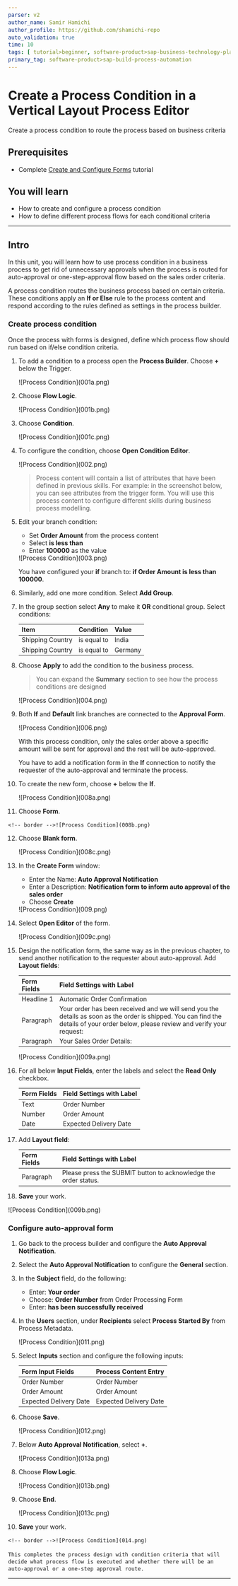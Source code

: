 ```yaml
---
parser: v2
author_name: Samir Hamichi
author_profile: https://github.com/shamichi-repo
auto_validation: true
time: 10
tags: [ tutorial>beginner, software-product>sap-business-technology-platform, tutorial>free-tier ]
primary_tag: software-product>sap-build-process-automation
---
```


# Create a Process Condition in a Vertical Layout Process Editor
<!-- description --> Create a process condition to route the process based on business criteria

## Prerequisites
- Complete [Create and Configure Forms](spa-vl-create-forms) tutorial


## You will learn
  - How to create and configure a process condition
  - How to define different process flows for each conditional criteria

---

## Intro
In this unit, you will learn how to use process condition in a business process to get rid of unnecessary approvals when the process is routed for auto-approval or one-step-approval flow based on the sales order criteria.

A process condition routes the business process based on certain criteria. These conditions apply an **If or Else** rule to the process content and respond according to the rules defined as settings in the process builder.


### Create process condition

Once the process with forms is designed, define which process flow should run based on if/else condition criteria. 

1. To add a condition to a process open the **Process Builder**. Choose **+** below the Trigger. 

    <!-- border -->![Process Condition](001a.png)

2. Choose **Flow Logic**.

    <!-- border -->![Process Condition](001b.png)
   
3. Choose **Condition**.

    <!-- border -->![Process Condition](001c.png)

4. To configure the condition, choose **Open Condition Editor**.

    <!-- border -->![Process Condition](002.png)

    > Process content will contain a list of attributes that have been defined in previous skills. For example: in the screenshot below, you can see attributes from the trigger form. You will use this process content to configure different skills during business process modelling.

5. Edit your branch condition:
   
    - Set **Order Amount** from the process content
    - Select **is less than**
    - Enter **100000** as the value

    <!-- border -->![Process Condition](003.png)

    You have configured your **if** branch to: **if Order Amount is less than 100000**.

6. Similarly, add one more condition. Select  **Add Group**.

7. In the group section select **Any** to make it **OR** conditional group. Select conditions:

    | **Item** | **Condition** | **Value**
    |  :------------- | :------------- | :-------------
    | Shipping Country | is equal to | India
    | Shipping Country | is equal to| Germany

8. Choose **Apply** to add the condition to the business process.

    > You can expand the **Summary** section to see how the process conditions are designed

    <!-- border -->![Process Condition](004.png)

9. Both **If** and **Default** link branches are connected to the **Approval Form**.

    <!-- border -->![Process Condition](006.png)

    With this process condition, only the sales order above a specific amount will be sent for approval and the rest will be auto-approved. 
    
    You have to add a notification form in the **If** connection to notify the requester of the auto-approval and terminate the process.

10. To create the new form, choose **+** below the **If**.

    <!-- border -->![Process Condition](008a.png)

11.  Choose **Form**.

    <!-- border -->![Process Condition](008b.png)

12. Choose **Blank form**.

    <!-- border -->![Process Condition](008c.png)

13. In the **Create Form** window:

    - Enter the Name: **Auto Approval Notification**
    - Enter a Description: **Notification form to inform auto approval of the sales order**
    - Choose **Create**

    <!-- border -->![Process Condition](009.png)

14. Select **Open Editor** of the form.

    <!-- border -->![Process Condition](009c.png)

15. Design the notification form, the same way as in the previous chapter, to send another notification to the requester about auto-approval. Add **Layout fields**:

    | **Form Fields** | **Field Settings with Label**
    |  :------------- | :-------------
    | Headline 1 | Automatic Order Confirmation
    | Paragraph  | Your order has been received and we will send you the details as soon as the order is shipped. You can find the details of your order below, please review and verify your request:
    | Paragraph  | Your Sales Order Details:

    <!-- border -->![Process Condition](009a.png)

16. For all below **Input Fields**, enter the labels and select the **Read Only** checkbox.

    | **Form Fields**| **Field Settings with Label**
    |  :------------- | :-------------
    | Text | Order Number
    | Number | Order Amount
    | Date | Expected Delivery Date

17. Add **Layout field**:

    | **Form Fields** | **Field Settings with Label**
    |  :------------- | :-------------
    | Paragraph | Please press the SUBMIT button to acknowledge the order status.

18. **Save** your work.

   <!-- border -->![Process Condition](009b.png)


### Configure auto-approval form

1. Go back to the process builder and configure the **Auto Approval Notification**.

2. Select the **Auto Approval Notification** to configure the **General** section.

3. In the **Subject** field, do the following:
   
    - Enter: **Your order**
    - Choose: **Order Number** from Order Processing Form
    - Enter: **has been successfully received**

4. In the **Users** section, under **Recipients** select **Process Started By** from Process Metadata.

    <!-- border -->![Process Condition](011.png)

5. Select **Inputs** section and configure the following inputs:

    | Form Input Fields| Process Content Entry
    |  :------------- | :-------------
    | Order Number | Order Number
    | Order Amount | Order Amount
    | Expected Delivery Date | Expected Delivery Date

6. Choose **Save**.

    <!-- border -->![Process Condition](012.png)

7. Below **Auto Approval Notification**, select **+**.
    
    <!-- border -->![Process Condition](013a.png)

8. Choose **Flow Logic**.

    <!-- border -->![Process Condition](013b.png)

9. Choose **End**.

    <!-- border -->![Process Condition](013c.png)

10.  **Save** your work.

    <!-- border -->![Process Condition](014.png)

    This completes the process design with condition criteria that will decide what process flow is executed and whether there will be an auto-approval or a one-step approval route.

---
